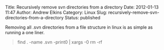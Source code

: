 Title: Recursively remove svn directories from a directory
Date: 2012-01-13 11:47
Author: Andrew Elkins
Category: Linux
Slug: recursively-remove-svn-directories-from-a-directory
Status: published

Removing all .svn directories from a file structure in linux is as
simple as running a one liner.

> find . -name .svn -print0 | xargs -0 rm -rf
